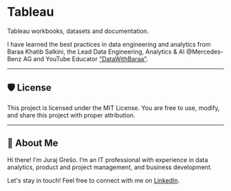 # Tableau
Tableau workbooks, datasets and documentation.

I have learned the best practices in data engineering and analytics from Baraa Khatib Salkini, the Lead Data Engineering, Analytics & AI @Mercedes-Benz AG and YouTube Educator ["DataWithBaraa"](https://www.youtube.com/@datawithbaraa).

---

## 🛡️ License
This project is licensed under the MIT License. You are free to use, modify, and share this project with proper attribution.

---

## 🌟 About Me

Hi there! I'm Juraj Grešo. I’m an IT professional with experience in data analytics, product and project management, and business development.

Let's stay in touch! Feel free to connect with me on [LinkedIn](https://www.linkedin.com/in/jurajgreso/).
